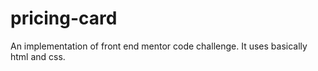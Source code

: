 # pricing-card
An implementation of front end mentor code challenge. It uses basically html and css.
